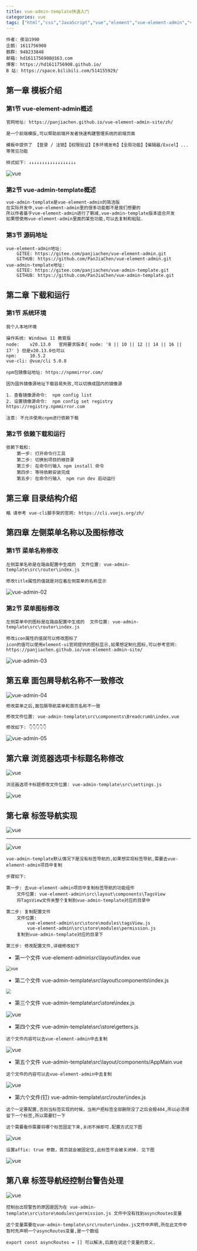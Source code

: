 ```yaml
---
title: vue-admin-template快速入门
categories: vue
tags: ["html","css","JavaScript","vue","element","vue-element-admin","vue-admin-template"]
---
```


```
作者: 夜泊1990
企鹅: 1611756908
鹅群: 948233848
邮箱: hd1611756908@163.com
博客: https://hd1611756908.github.io/
B 站: https://space.bilibili.com/514155929/
```

## 第一章 模板介绍

### 第1节 vue-element-admin概述

```
官网地址: https://panjiachen.github.io/vue-element-admin-site/zh/

是一个前端模版,可以帮助前端开发者快速构建管理系统的前端页面

模板中提供了 【登录 / 注销】【权限验证】【多环境发布】【全局功能】【编辑器/Excel】... 等常见功能

样式如下: ↓↓↓↓↓↓↓↓↓↓↓↓↓↓↓↓↓↓
```



<!-- more -->



![vue](https://note.youdao.com/yws/api/personal/file/WEBd40f111969498907c275bd47dee662ec?method=download&shareKey=7d61f238d36c3e69aeb03a58cb0b48ae)

### 第2节 vue-admin-template概述

```xml
vue-admin-template是vue-element-admin的简洁版
在实际开发中,vue-element-admin里的很多功能都不是我们想要的
所以作者基于vue-element-admin进行了删减,vue-admin-template版本适合开发
如果想使用vue-element-admin里面的某些功能,可以去复制和粘贴.
```

### 第3节 源码地址

```
vue-element-admin地址:
	GITEE: https://gitee.com/panjiachen/vue-element-admin.git
	GITHUB: https://github.com/PanJiaChen/vue-element-admin.git
vue-admin-template地址:
	GITEE: https://gitee.com/panjiachen/vue-admin-template.git
	GITHUB: https://github.com/PanJiaChen/vue-admin-template.git
```

## 第二章 下载和运行

### 第1节 系统环境

```
我个人本地环境

操作系统: Windows 11 教育版
node:    v20.13.0   官网要求版本{ node: '8 || 10 || 12 || 14 || 16 || 17' } 但是v20.13.0也可以
npm:     10.5.2 
vue-cli: @vue/cli 5.0.8

npm包镜像站地址: https://npmmirror.com/

因为国外镜像源地址下载容易失败,可以切换成国内的镜像源

1. 查看镜像源命令:  npm config list
2. 设置镜像源命令:  npm config set registry https://registry.npmmirror.com

注意: 不允许使用cnpm进行依赖下载
```

### 第2节 依赖下载和运行

```
依赖下载和:
	第一步: 打开命令行工具
	第二步: 切换到项目的根目录
	第三步: 在命令行输入 npm install 命令
	第四步: 等待依赖安装完成
	第五步: 在命令行输入  npm run dev 启动运行
```

## 第三章 目录结构介绍

```
略 请参考 vue-cli脚手架的官网: https://cli.vuejs.org/zh/
```

## 第四章 左侧菜单名称以及图标修改

### 第1节 菜单名称修改

```
左侧菜单名称是在路由配置中生成的  文件位置: vue-admin-template\src\router\index.js

修改title属性的值就是对应着左侧菜单的名称显示
```

<img src="https://note.youdao.com/yws/api/personal/file/WEB962f59d88c36b6cb76394b70545dca67?method=download&shareKey=604d1722e6f45626d4a0c7052960f1d1" alt="vue-admin-02" />

### 第2节 菜单图标修改

```
左侧菜单中的图标是在路由配置中生成的  文件位置: vue-admin-template\src\router\index.js

修改icon属性的值就可以修改图标了
icon的值可以使用element-ui官网提供的图标显示,如果想定制化图标,可以参考官网: https://panjiachen.github.io/vue-element-admin-site/
```

<img src="https://note.youdao.com/yws/api/personal/file/WEBf8ff376348617ea8581d8eeda0e27a60?method=download&shareKey=9dacfa40d03d5f2a5b7b920ebb449b0f" alt="vue-admin-03" />

## 第五章 面包屑导航名称不一致修改

<img src="https://note.youdao.com/yws/api/personal/file/WEBe98538afb8c80609b3d5cfd32acafa18?method=download&shareKey=94619cd32d4775d24fb75811d88568cc" alt="vue-admin-04" />



```xml
修改菜单之后,面包屑导航菜单和首页名称不一致

修改文件位置: vue-admin-template\src\components\Breadcrumb\index.vue

修改如下: 👇👇👇👇👇
```

<img src="https://note.youdao.com/yws/api/personal/file/WEB74e3dddff3dec344e5e739cf566c10cf?method=download&shareKey=1c24776b5f88b62a913e70d492b69a52" alt="vue-admin-05" style="zoom:100%;" />

## 第六章 浏览器选项卡标题名称修改

![vue](https://note.youdao.com/yws/api/personal/file/WEBe986b0f5befbb3a2ae4802db83964e9e?method=download&shareKey=965e0019a774451ec1cb8c3d032960d0)

```
浏览器选项卡标题修改文件位置: vue-admin-template\src\settings.js
```

![vue](https://note.youdao.com/yws/api/personal/file/WEB5ee0c76c04b0c7e42559d025472e4985?method=download&shareKey=4bbd2df365848712edfdda7c43be0381)

## 第七章 标签导航实现

![vue](https://note.youdao.com/yws/api/personal/file/WEBb3db6adcab7bace31e1c1d4288943e71?method=download&shareKey=a85d41db232ccbab97511ccdf4f645d5)

---

![vue](https://note.youdao.com/yws/api/personal/file/WEB2ad5f7e8df21d9de6b0c0e00b9bf8b61?method=download&shareKey=5560c0ef3544410569a34c1e33966720)

```
vue-admin-template默认情况下是没有标签导航的,如果想实现标签导航,需要去vue-element-admin项目中复制

步骤如下:

第一步: 去vue-element-admin项目中复制标签导航的功能组件
	文件位置: vue-element-admin\src\layout\components\TagsView 
	将TagsView文件夹整个复制到vue-admin-template对应的目录中

第二步: 复制配置文件
	文件位置:
		vue-element-admin\src\store\modules\tagsView.js
		vue-element-admin\src\store\modules\permission.js
	复制到vue-admin-template对应的目录下

第三步: 修改配置文件,详细修改如下
```

* 第一个文件 vue-element-admin\src\layout\index.vue

<img src="https://note.youdao.com/yws/api/personal/file/WEB2bcbcb16ad68501a928cf847152d8288?method=download&shareKey=d35ab066bdf54f4d99d5c6918e91a30b" alt="vue" style="zoom:80%;" />

* 第二个文件 vue-admin-template\src\layout\components\index.js

<img src="https://note.youdao.com/yws/api/personal/file/WEBf0c4d438dedb62e0faaf472f3d66fc8c?method=download&shareKey=68ee161ce86652471902dc95533bd546" style="zoom:80%;" />

* 第三个文件 vue-admin-template\src\store\index.js

<img src="https://note.youdao.com/yws/api/personal/file/WEBc656dfc0b1bc9e77a5e43e8354857c34?method=download&shareKey=033f68d21834c7becdb6d077e9e536ec" alt="vue" style="zoom:100%;" />

* 第四个文件 vue-admin-template\src\store\getters.js

```
这个文件内容可以去vue-element-admin中去复制
```

![vue](https://note.youdao.com/yws/api/personal/file/WEB29d834311db51cea37fff3245da1b57b?method=download&shareKey=25ccc629ad1673ebad5f76982552445f)

* 第五个文件  vue-admin-template\src\layout/components/AppMain.vue

```
这个文件的内容可以去vue-element-admin中去复制
```

![vue](https://note.youdao.com/yws/api/personal/file/WEBb3e5a2b8f017222d155f1f0b3dcf1735?method=download&shareKey=2bf7c6b5cdbeec73d4af361425ac6dec)

* 第六个文件(钉) vue-admin-template\src\router\index.js

```
这个一定要配置,否则当标签实现的时候，当用户把标签全部删除没了之后会报404,所以必须得留下一个标签,所以需要钉一下

这个需要看你需要将哪个标签固定下来,关闭不掉即可.配置方式见下图
```

![vue](https://note.youdao.com/yws/api/personal/file/WEBa7ca763e0c87ebbba76a39f2cc2fc1d3?method=download&shareKey=3dd1741793fcbe71a6fff00d42e0102f)

```
设置affix: true 参数，首页就会被固定住,此标签不会被关闭掉. 见下图
```

![vue](https://note.youdao.com/yws/api/personal/file/WEBe5e415d4c88cbbba965c27d05d4b7f13?method=download&shareKey=7494b431a3f7ab7b333fb875f624d9a6)

## 第八章 标签导航经控制台警告处理

![vue](https://note.youdao.com/yws/api/personal/file/WEB1635e599ef6ddd68908e142497698219?method=download&shareKey=a0fb210714bd1b34cc2808f511791d6f)

```
控制台出现警告的原因是因为在 vue-admin-template\src\store\modules\permission.js 文件中没有找到asyncRoutes变量

这个变量需要在vue-admin-template\src\router\index.js文件中声明,所在此文件中暂时先声明一个asyncRoutes变量,是一个数组

export const asyncRoutes = [] 可以解决,后面在说这个变量的意义.
```


